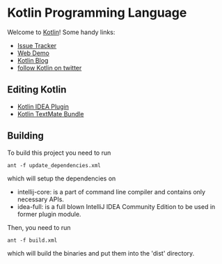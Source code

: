 # Kotlin Programming Language

Welcome to [Kotlin](http://www.jetbrains.com/kotlin)! Some handy links:

 * [Issue Tracker](http://youtrack.jetbrains.com/issues/KT)
 * [Web Demo](http://kotlin-demo.jetbrains.com/)
 * [Kotlin Blog](http://blog.jetbrains.com/kotlin/)
 * [follow Kotlin on twitter](http://twitter.com/#!/project_kotlin)

## Editing Kotlin

 * [Kotlin IDEA Plugin](http://hadihariri.com/2012/02/17/the-kotlin-journey-part-i-getting-things-set-up/)
 * [Kotlin TextMate Bundle](https://github.com/k33g/kotlin-textmate-bundle#readme)

## Building

To build this project you need to run

    ant -f update_dependencies.xml

which will setup the dependencies on

* intellij-core: is a part of command line compiler and contains only necessary APIs.
* idea-full: is a full blown IntelliJ IDEA Community Edition to be used in former plugin module.

Then, you need to run

    ant -f build.xml
    
which will build the binaries and put them into the 'dist' directory.